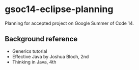 gsoc14-eclipse-planning
=======================

Planning for accepted project on Google Summer of Code 14.

## Background reference

* Generics tutorial
* Effective Java by Joshua Bloch, 2nd
* Thinking in Java, 4th
